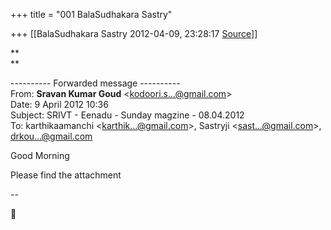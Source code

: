 +++
title = "001 BalaSudhakara Sastry"

+++
[[BalaSudhakara Sastry	2012-04-09, 23:28:17 [Source](https://groups.google.com/g/bvparishat/c/gHDkU3kfDLU)]]



**  
**  

---------- Forwarded message ----------  
From: **Sravan Kumar Goud** \<[kodoori.s...@gmail.com]()\>  
Date: 9 April 2012 10:36  
Subject: SRIVT - Eenadu - Sunday magzine - 08.04.2012  
To: karthikaamanchi \<[karthik...@gmail.com]()\>, Sastryji \<[sast...@gmail.com]()\>, [drkou...@gmail.com]()  
  
  
Good Morning  
  
Please find the attachment  

  
  

  

--  



